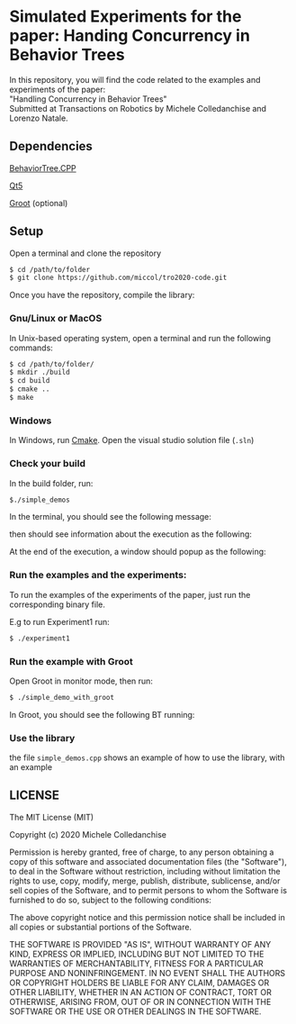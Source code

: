# Simulated Experiments for the paper: Handing Concurrency in Behavior Trees

In this repository, you will find the code related to the examples and experiments of the paper: <br>
"Handling Concurrency in Behavior Trees" <br>
Submitted at Transactions on Robotics by Michele Colledanchise and Lorenzo Natale.

## Dependencies

[BehaviorTree.CPP](https://github.com/BehaviorTree/BehaviorTree.CPP)

[Qt5](https://doc.qt.io/qt-5/gettingstarted.html)

[Groot](https://github.com/BehaviorTree/Groot) (optional)



## Setup

Open a terminal and clone the repository

```bash
$ cd /path/to/folder
$ git clone https://github.com/miccol/tro2020-code.git
```

Once you have the repository, compile the library:

### Gnu/Linux or MacOS
In Unix-based operating system, open a terminal and run the following commands:
```bash
$ cd /path/to/folder/
$ mkdir ./build
$ cd build
$ cmake ..
$ make
```

### Windows
In Windows, run [Cmake](https://cmake.org/).
Open the visual studio solution file (`.sln`)

### Check your build

In the build folder, run:

```bash
$./simple_demos
```

In the terminal, you should see the following message:





 then should see information about the execution as the following:



At the end of the execution, a window should popup as the following:



### Run the examples and the experiments:

To run the examples of the experiments of the paper, just run the corresponding binary file.

E.g to run Experiment1 run:



```bash
$ ./experiment1
```



### Run the example with Groot

Open Groot in monitor mode, then run:

 

```bash
$ ./simple_demo_with_groot
```



In Groot, you should see the following BT running:



### Use the library

the file `simple_demos.cpp` shows an example of how to use the library, with an example



## LICENSE

The MIT License (MIT)

Copyright (c) 2020 Michele Colledanchise

Permission is hereby granted, free of charge, to any person obtaining a copy of this software and associated documentation files (the "Software"), to deal in the Software without restriction, including without limitation the rights to use, copy, modify, merge, publish, distribute, sublicense, and/or sell copies of the Software, and to permit persons to whom the Software is furnished to do so, subject to the following conditions:

The above copyright notice and this permission notice shall be included in all copies or substantial portions of the Software.

THE SOFTWARE IS PROVIDED "AS IS", WITHOUT WARRANTY OF ANY KIND, EXPRESS OR IMPLIED, INCLUDING BUT NOT LIMITED TO THE WARRANTIES OF MERCHANTABILITY, FITNESS FOR A PARTICULAR PURPOSE AND NONINFRINGEMENT. IN NO EVENT SHALL THE AUTHORS OR COPYRIGHT HOLDERS BE LIABLE FOR ANY CLAIM, DAMAGES OR OTHER LIABILITY, WHETHER IN AN ACTION OF CONTRACT, TORT OR OTHERWISE, ARISING FROM, OUT OF OR IN CONNECTION WITH THE SOFTWARE OR THE USE OR OTHER DEALINGS IN THE SOFTWARE.